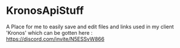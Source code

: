 # KronosApiStuff

A Place for me to easily save and edit files and links used in my client 'Kronos' which can be gotten here : https://discord.com/invite/N5ESSvW866
